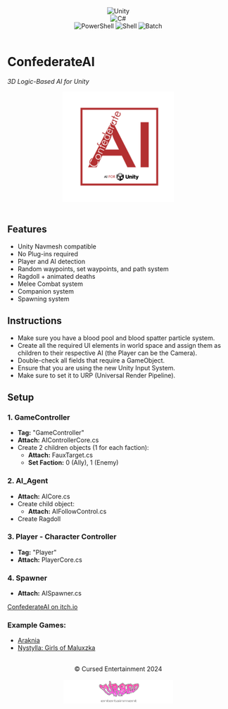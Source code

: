 <div align="center"> 
  <img alt="Unity" src="https://img.shields.io/badge/unity%20-%23323330.svg?&style=for-the-badge&logo=unity&logoColor=white"/>  
</div>

<div align="center">
  <img alt="C#" src="https://img.shields.io/badge/C%23-%23323330.svg?&style=for-the-badge&logo=csharp&logoColor=white"/> 
</div>
<div align="center">
  <img alt="PowerShell" src="https://img.shields.io/badge/PowerShell-%23323330.svg?&style=for-the-badge&logo=powershell&logoColor=white"/>
  <img alt="Shell" src="https://img.shields.io/badge/Shell-%23323330.svg?&style=for-the-badge&logo=gnu-bash&logoColor=white"/>
  <img alt="Batch" src="https://img.shields.io/badge/Batch-%23323330.svg?&style=for-the-badge&logo=windows&logoColor=white"/>
  </div>
<br>

# ConfederateAI

*3D Logic-Based AI for Unity*
<div align="center">
<a target="_blank">
    <img src="https://github.com/CursedPrograms/ConfederateAI/blob/main/Assets/Sprites/Confederate%20AI%20Logo.png"
        alt="CursedGPT" style="width:50%;">
</a></div>

<br>
  
## Features
- Unity Navmesh compatible
- No Plug-ins required
- Player and AI detection
- Random waypoints, set waypoints, and path system
- Ragdoll + animated deaths
- Melee Combat system
- Companion system
- Spawning system

## Instructions

- Make sure you have a blood pool and blood spatter particle system.
- Create all the required UI elements in world space and assign them as children to their respective AI (the Player can be the Camera).
- Double-check all fields that require a GameObject.
- Ensure that you are using the new Unity Input System.
- Make sure to set it to URP (Universal Render Pipeline).

## Setup

### 1. GameController
   - **Tag:** "GameController"
   - **Attach:** AIControllerCore.cs
   - Create 2 children objects (1 for each faction):
     - **Attach:** FauxTarget.cs
     - **Set Faction:** 0 (Ally), 1 (Enemy)

### 2. AI_Agent
   - **Attach:** AICore.cs
   - Create child object:
     - **Attach:** AIFollowControl.cs
   - Create Ragdoll

### 3. Player - Character Controller
   - **Tag:** "Player"
   - **Attach:** PlayerCore.cs

### 4. Spawner
   - **Attach:** AISpawner.cs

[ConfederateAI on itch.io](https://cursed-entertainment.itch.io/confederate-ai)

### Example Games:
- [Araknia](https://cursed-entertainment.itch.io/araknia)
- [Nystylla: Girls of Maluxzka](https://cursed-entertainment.itch.io/nystylla)

<br>
<div align="center">
© Cursed Entertainment 2024
</div>
<br>
<div align="center">
<a href="https://cursed-entertainment.itch.io/" target="_blank">
    <img src="https://github.com/CursedPrograms/cursedentertainment/raw/main/images/logos/logo-wide-grey.png"
        alt="CursedEntertainment Logo" style="width:250px;">
</a>
</div>
